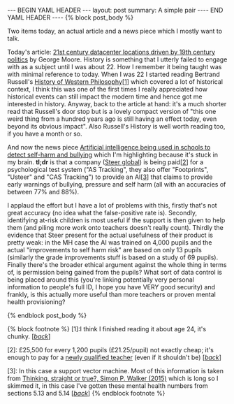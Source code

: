 --- BEGIN YAML HEADER ---
layout: post
summary: A simple pair
---- END YAML HEADER ----
{% block post_body %}

Two items today, an actual article and a news piece which I mostly want to talk.

Today's article: [21st century datacenter locations driven by 19th century politics](https://www.linkedin.com/pulse/21st-century-datacenter-locations-driven-19th-politics-george-moore) by George Moore. History is something that I utterly failed to engage with as a subject until I was about 22. How I remember it being taught was with minimal reference to today. When I was 22 I started reading Bertrand Russell's [History of Western Philosophy](https://www.goodreads.com/book/show/243685.A_History_of_Western_Philosophy)[[1](#footnote1)<a id="jumpback1"></a>] which covered a lot of historical context, I think this was one of the first times I really appreciated how historical events can still impact the modern time and hence got me interested in history. Anyway, back to the article at hand: it's a much shorter read that Russell's door stop but is a lovely compact version of "this one weird thing from a hundred years ago is still having an effect today, even beyond its obvious impact". Also Russell's History is well worth reading too, if you have a month or so.

And now the news piece [Artificial intelligence being used in schools to detect self-harm and bullying](https://news.sky.com/story/artificial-intelligence-being-used-in-schools-to-detect-self-harm-and-bullying-11815865) which I'm highlighting because it's stuck in my brain. **tl;dr** is that a company ([Steer global](https://steer.global)) is being paid[[2](#footnote2)<a id="jumpback2"></a>] for a psychological test system ("AS Tracking", they also offer "Footprints", "Usteer" and "CAS Tracking") to provide an AI[[3](#footnote3)<a id="jumpback3"></a>] that claims to provide early warnings of bullying, pressure and self harm (all with an accuracies of between 77% and 88%).

I applaud the effort but I have a lot of problems with this, firstly that's not great accuracy (no idea what the false-positive rate is). Secondly, identifying at-risk children is most useful if the support is then given to help them (and piling more work onto teachers doesn't really count). Thirdly the evidence that Steer present for the actual usefulness of their product is pretty weak: in the MH case the AI was trained on 4,000 pupils and the actual "improvements to self harm risk" are based on only 13 pupils (similarly the grade improvements stuff is based on a study of 69 pupils). Finally there's the broader ethical argument against the whole thing in terms of, is permission being gained from the pupils? What sort of data control is being placed around this (you're linking potentially very personal information to people's full ID, I hope you have VERY good security) and frankly, is this actually more useful than more teachers or proven mental health provisioning? 



{% endblock post_body %}

{% block footnote %}
[1<a id="footnote1"></a>]:I think I finished reading it about age 24, it's chunky. [[*back*](#jumpback1)]

[2<a id="footnote2"></a>]: £25,500 for every 1,200 pupils (£21.25/pupil) not exactly cheap; it's enough to pay for a [newly qualified teacher](https://getintoteaching.education.gov.uk/teachers-salary-and-teaching-benefits/teachers-pay-scale-salary) (even if it shouldn't be) [[*back*](#jumpback2)]

[3<a id="footnote3"></a>]: In this case a support vector machine. Most of this information is taken from [Thinking, straight or true?, Simon P. Walker (2015)](http://simonpwalker.com/download/i/mark_dl/u/4006930471/4622707724/Thinking,%20straight%20or%20true.pdf) which is long so I skimmed it, in this case I've gotten these mental health numbers from sections 5.13 and 5.14 [[*back*](#jumpback3)]
{% endblock footnote %}
